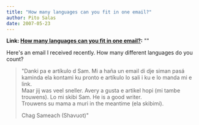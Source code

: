 ```yaml
---
title: "How many languages can you fit in one email?"
author: Pito Salas
date: 2007-05-23
---
```


**Link: [How many languages can you fit in one email?](None):** ""

Here's an email I received recently. How many different languages do you
count?

> "Danki pa e artíkulo d Sam. Mi a haña un email di dje siman pasá kaminda ela
> kontami ku pronto e artíkulo lo sali i ku e lo manda mi e link.  
> Maar jij was veel sneller. Avery a gusta e artikel hopi (mi tambe trouwens).
> Lo mi skibi Sam. He is a good writer.  
> Trouwens su mama a muri in the meantime (ela skibimi).
>
> Chag Sameach (Shavuot)"


